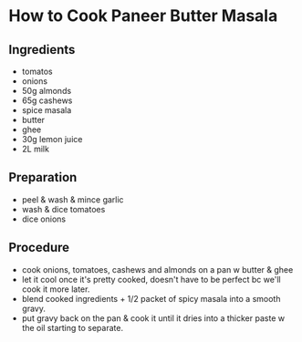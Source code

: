 # How to Cook Paneer Butter Masala

## Ingredients

- tomatos
- onions
- 50g almonds
- 65g cashews
- spice masala
- butter
- ghee
- 30g lemon juice
- 2L milk

## Preparation

- peel & wash & mince garlic
- wash & dice tomatoes
- dice onions

## Procedure

- cook onions, tomatoes, cashews and almonds on a pan w butter & ghee
- let it cool once it's pretty cooked, doesn't have to be perfect bc we'll cook it more later.
- blend cooked ingredients + 1/2 packet of spicy masala into a smooth gravy.
- put gravy back on the pan & cook it until it dries into a thicker paste w the oil starting to separate.
